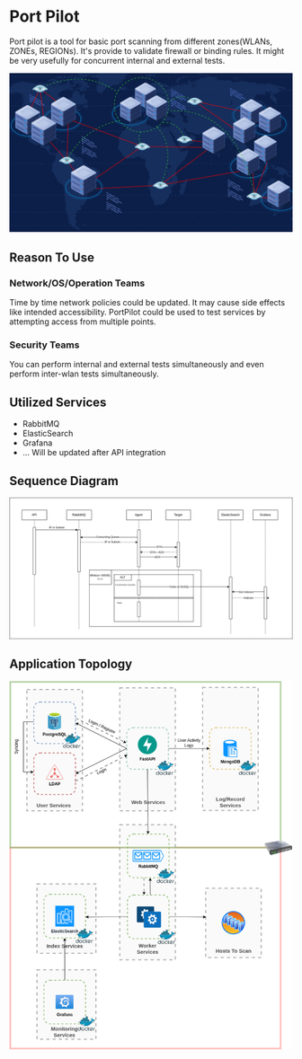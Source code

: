 # Port Pilot
Port pilot is a tool for basic port scanning from different zones(WLANs, ZONEs, REGIONs). It's provide to validate firewall or binding rules. It might be very usefully for concurrent internal and external tests.
<center><img src="./Docs/view.png" alt="drawing" width="550"/></center>

## Reason To Use
### Network/OS/Operation Teams
Time by time network policies could be updated. It may cause side effects like intended accessibility. PortPilot could be used to test services by attempting access from multiple points.
### Security Teams
You can perform internal and external tests simultaneously and even perform inter-wlan tests simultaneously.

## Utilized Services
 * RabbitMQ
 * ElasticSearch
 * Grafana
 * ... Will be updated after API integration

## Sequence Diagram
<img src="Docs/Sequence.png">

## Application Topology
<img src="Docs/topo-new.png">

